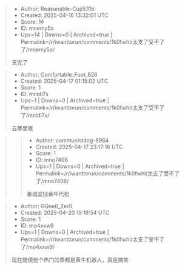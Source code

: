 > - Author: Reasonable-Cup5316
> - Created: 2025-04-16 13:32:01 UTC
> - Score: 14
> - ID: mnemy5o
> - Ups=14 | Downs=0 | Archived=true | Permalink=/r/iwanttorun/comments/1k0fwhl/太支了受不了了/mnemy5o/
>
> 支完了

> - Author: Comfortable_Foot_826
> - Created: 2025-04-17 01:15:02 UTC
> - Score: 1
> - ID: mnidi7x
> - Ups=1 | Downs=0 | Archived=true | Permalink=/r/iwanttorun/comments/1k0fwhl/太支了受不了了/mnidi7x/
>
> 去哪里哦

>> - Author: communistdog-8964
>> - Created: 2025-04-17 23:17:16 UTC
>> - Score: 1
>> - ID: mno7408
>> - Ups=1 | Downs=0 | Archived=true | Permalink=/r/iwanttorun/comments/1k0fwhl/太支了受不了了/mno7408/
>>
>> 秦城监狱黄牛代抢

> - Author: GGne0_Zer0
> - Created: 2025-04-20 19:16:54 UTC
> - Score: 1
> - ID: mo4xxw9
> - Ups=1 | Downs=0 | Archived=true | Permalink=/r/iwanttorun/comments/1k0fwhl/太支了受不了了/mo4xxw9/
>
> 现在随便抢个热门的票都是黄牛机器人，真是搞笑
